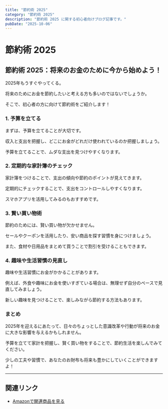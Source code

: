 ```yaml
---
title: "節約術 2025"
category: "節約術 2025"
description: "節約術 2025 に関する初心者向けブログ記事です。"
pubDate: "2025-10-06"
---
```


# 節約術 2025

## 節約術 2025：将来のお金のために今から始めよう！

2025年もうすぐやってくる。

将来のためにお金を節約したいと考える方も多いのではないでしょうか。

そこで、初心者の方に向けて節約術をご紹介します！

### 1. 予算を立てる
まずは、予算を立てることが大切です。

収入と支出を把握し、どこにお金がどれだけ使われているのか把握しましょう。

予算を立てることで、ムダな支出を見つけやすくなります。



### 2. 定期的な家計簿のチェック
家計簿をつけることで、支出の傾向や節約のポイントが見えてきます。

定期的にチェックすることで、支出をコントロールしやすくなります。

スマホアプリを活用してみるのもおすすめです。



### 3. 賢い買い物術
節約のためには、賢い買い物が欠かせません。

セールやクーポンを活用したり、安い商品を探す習慣を身につけましょう。

また、食材や日用品をまとめて買うことで割引を受けることもできます。



### 4. 趣味や生活習慣の見直し
趣味や生活習慣にお金がかかることがあります。

例えば、外食や趣味にお金を使いすぎている場合は、無理せず自分のペースで見直してみましょう。

新しい趣味を見つけることで、楽しみながら節約する方法もあります。



### まとめ
2025年を迎えるにあたって、日々のちょっとした意識改革や行動が将来のお金に大きな影響を与えるかもしれません。

予算を立てて家計を把握し、賢く買い物をすることで、節約生活を楽しんでみてください。

少しの工夫や習慣で、あなたのお財布も将来も豊かにしていくことができますよ！

---

## 関連リンク

- [Amazonで関連商品を見る](https://www.amazon.co.jp/s?k=%E7%AF%80%E7%B4%84%E8%A1%93+2025&tag=autowritehubai-22)
